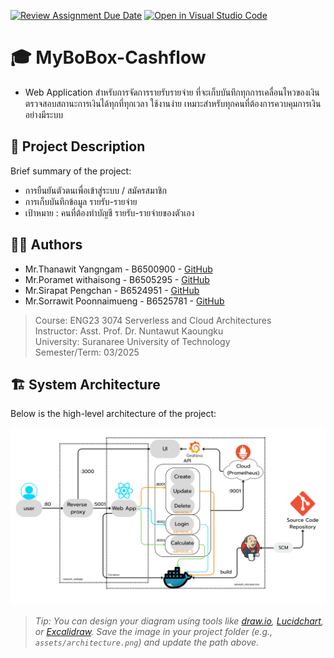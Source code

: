 [![Review Assignment Due Date](https://classroom.github.com/assets/deadline-readme-button-22041afd0340ce965d47ae6ef1cefeee28c7c493a6346c4f15d667ab976d596c.svg)](https://classroom.github.com/a/SgPtMhMI)
[![Open in Visual Studio Code](https://classroom.github.com/assets/open-in-vscode-2e0aaae1b6195c2367325f4f02e2d04e9abb55f0b24a779b69b11b9e10269abc.svg)](https://classroom.github.com/online_ide?assignment_repo_id=19462182&assignment_repo_type=AssignmentRepo)
# 🎓 MyBoBox-Cashflow
- Web Application สำหรับการจัดการรายรับรายจ่าย ที่จะเก็บบันทึกทุกการเคลื่อนไหวของเงิน ตรวจสอบสถานะการเงินได้ทุกที่ทุกเวลา ใช้งานง่าย เหมาะสำหรับทุกคนที่ต้องการควบคุมการเงินอย่างมีระบบ

## 📝 Project Description

Brief summary of the project:
- การยืนยันตัวตนเพื่อเข้าสู่ระบบ / สมัครสมาชิก
- การเก็บบันทึกข้อมูล รายรับ-รายจ่าย
- เป้าหมาย : คนที่ต้องทำบัญชี รายรับ-รายจ่ายของตัวเอง

## 🧑‍💻 Authors

- Mr.Thanawit Yangngam - B6500900 - [GitHub](https://github.com/ThanawitGZS)
- Mr.Poramet withaisong - B6505295 - [GitHub](https://github.com/jarntae)
- Mr.Sirapat Pengchan - B6524951 - [GitHub](https://github.com/username)
- Mr.Sorrawit Poonnaimueng - B6525781 - [GitHub](https://github.com/A12ise)

> Course: ENG23 3074 Serverless and Cloud Architectures <br>
> Instructor: Asst. Prof. Dr. Nuntawut Kaoungku <br>
> University: Suranaree University of Technology <br>
> Semester/Term: 03/2025 <br>

## 🏗️ System Architecture

Below is the high-level architecture of the project:

![Architecture Diagram](assets/ui.png)

> _Tip: You can design your diagram using tools like [draw.io](https://draw.io), [Lucidchart](https://lucidchart.com), or [Excalidraw](https://excalidraw.com). Save the image in your project folder (e.g., `assets/architecture.png`) and update the path above._

